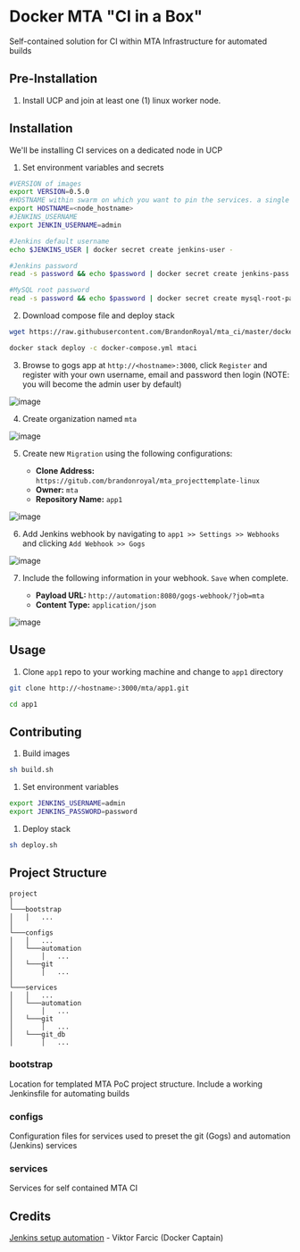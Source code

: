 # Docker MTA "CI in a Box"

Self-contained solution for CI within MTA Infrastructure for automated builds

## Pre-Installation

1. Install UCP and join at least one (1) linux worker node.

## Installation

We'll be installing CI services on a dedicated node in UCP

1. Set environment variables and secrets

```bash
#VERSION of images
export VERSION=0.5.0
#HOSTNAME within swarm on which you want to pin the services. a single swarm work is recommended (HINT: get your desired hostname using `docker node ls`)
export HOSTNAME=<node_hostname>
#JENKINS_USERNAME
export JENKIN_USERNAME=admin
```

```bash
#Jenkins default username
echo $JENKINS_USER | docker secret create jenkins-user -

#Jenkins password
read -s password && echo $password | docker secret create jenkins-pass -

#MySQL root password
read -s password && echo $password | docker secret create mysql-root-pass -
```

2. Download compose file and deploy stack

```bash
wget https://raw.githubusercontent.com/BrandonRoyal/mta_ci/master/docker-compose.yml
```

```bash
docker stack deploy -c docker-compose.yml mtaci
```

3. Browse to gogs app at `http://<hostname>:3000`, click `Register` and register with your own username, email and password then login (NOTE: you will become the admin user by default)

![image](https://user-images.githubusercontent.com/2762697/33511832-4e68f858-d6f1-11e7-8175-94d528778c54.png)

4. Create organization named `mta`

![image](https://user-images.githubusercontent.com/2762697/33511850-a637afc0-d6f1-11e7-9326-7d7316c4dd10.png)

5. Create new `Migration` using the following configurations:

    * **Clone Address:** `https://gitub.com/brandonroyal/mta_projecttemplate-linux`
    * **Owner:** `mta`
    * **Repository Name:** `app1`

![image](https://user-images.githubusercontent.com/2762697/33615595-89877180-d9a8-11e7-8863-4fd7e9e3b50d.png)

6. Add Jenkins webhook by navigating to `app1 >> Settings >> Webhooks` and clicking `Add Webhook >> Gogs`

![image](https://user-images.githubusercontent.com/2762697/33623991-de6247b2-d9c0-11e7-95b6-e11e5275f20b.png)

7. Include the following information in your webhook. `Save` when complete.

    * **Payload URL:** `http://automation:8080/gogs-webhook/?job=mta`
    * **Content Type:** `application/json`

![image](https://user-images.githubusercontent.com/2762697/33624198-8886dbfe-d9c1-11e7-855a-9c9b675e8fcd.png)

## Usage

1. Clone `app1` repo to your working machine and change to `app1` directory

```bash
git clone http://<hostname>:3000/mta/app1.git
```

```bash
cd app1
```

## Contributing

1) Build images

```bash
sh build.sh
```

1) Set environment variables

```bash
export JENKINS_USERNAME=admin
export JENKINS_PASSWORD=password
```

1) Deploy stack

```bash
sh deploy.sh
```

## Project Structure

```folders
project
│
└───bootstrap
│   │   ...
│
└───configs
│   │   ...
│   └───automation
│       │   ...
│   └───git
│       │   ...
│
└───services
│   │   ...
│   └───automation
│       │   ...
│   └───git
│       │   ...
│   └───git_db
│       │   ...
```

### bootstrap

Location for templated MTA PoC project structure. Include a working Jenkinsfile for automating builds

### configs

Configuration files for services used to preset the git (Gogs) and automation (Jenkins) services

### services

Services for self contained MTA CI

## Credits

[Jenkins setup automation](https://technologyconversations.com/2017/06/16/automating-jenkins-docker-setup/) - Viktor Farcic (Docker Captain)
